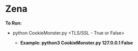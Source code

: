 # Zena

**To Run:**
- python CookieMonster.py <hostname or ip> <TLS/SSL - True or False>
  - **Example: python3 CookieMonster.py 127.0.0.1 False**
